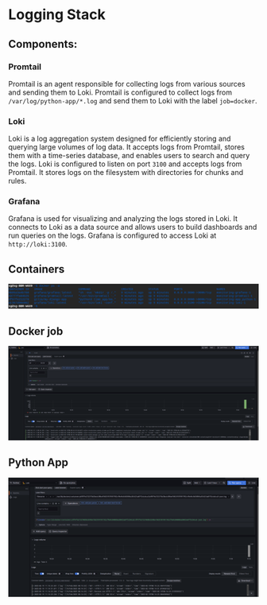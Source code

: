 # Logging Stack
## Components:
### Promtail
Promtail is an agent responsible for collecting logs from various sources and sending them to Loki.
Promtail is configured to collect logs from ``/var/log/python-app/*.log`` and send them to Loki with the label ``job=docker``.

### Loki
Loki is a log aggregation system designed for efficiently storing and querying large volumes of log data. It accepts logs from Promtail, stores them with a time-series database, and enables users to search and query the logs.
Loki is configured to listen on port ``3100`` and accepts logs from Promtail. It stores logs on the filesystem with directories for chunks and rules.

### Grafana
Grafana is used for visualizing and analyzing the logs stored in Loki. It connects to Loki as a data source and allows users to build dashboards and run queries on the logs.
Grafana is configured to access Loki at ``http://loki:3100``.

## Containers
![Containers](screenshots/running_containers.png)

## Docker job
![Docker job logs](screenshots/job_docker.png)

## Python App
![Python App logs](screenshots/app_python.png)
